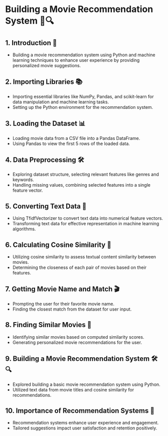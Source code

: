 # Building a Movie Recommendation System 🎥🔍

## 1. Introduction 🚀
- Building a movie recommendation system using Python and machine learning techniques to enhance user experience by providing personalized movie suggestions.

## 2. Importing Libraries 📚
- Importing essential libraries like NumPy, Pandas, and scikit-learn for data manipulation and machine learning tasks.
- Setting up the Python environment for the recommendation system.

## 3. Loading the Dataset 📊
- Loading movie data from a CSV file into a Pandas DataFrame.
- Using Pandas to view the first 5 rows of the loaded data.

## 4. Data Preprocessing 🛠️
- Exploring dataset structure, selecting relevant features like genres and keywords.
- Handling missing values, combining selected features into a single feature vector.

## 5. Converting Text Data 📝
- Using TfidfVectorizer to convert text data into numerical feature vectors.
- Transforming text data for effective representation in machine learning algorithms.

## 6. Calculating Cosine Similarity 📐
- Utilizing cosine similarity to assess textual content similarity between movies.
- Determining the closeness of each pair of movies based on their features.

## 7. Getting Movie Name and Match 🎬
- Prompting the user for their favorite movie name.
- Finding the closest match from the dataset for user input.

## 8. Finding Similar Movies 🎥
- Identifying similar movies based on computed similarity scores.
- Generating personalized movie recommendations for the user.

## 9. Building a Movie Recommendation System 🛠️🔍
- Explored building a basic movie recommendation system using Python.
- Utilized text data from movie titles and cosine similarity for recommendations.

## 10. Importance of Recommendation Systems 🌟
- Recommendation systems enhance user experience and engagement.
- Tailored suggestions impact user satisfaction and retention positively.
